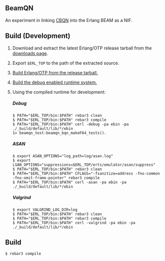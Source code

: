 ## BeamQN

An experiment in linking [CBQN](https://github.com/dzaima/CBQN) into the Erlang BEAM as a NIF. 

Build (Development)
-----

1. Download and extract the latest Erlang/OTP release tarball from the [downloads page](https://www.erlang.org/downloads).
2. Export `$ERL_TOP` to the path of the extracted source.
3. [Build Erlang/OTP from the release tarball.](https://www.erlang.org/doc/installation_guide/install#how-to-build-and-install-erlang-otp)
4. [Build the debug enabled runtime system.](https://www.erlang.org/doc/installation_guide/install#Advanced-configuration-and-build-of-ErlangOTP_Building_How-to-Build-a-Debug-Enabled-Erlang-RunTime-System)
5. Using the compiled runtime for development:

   ##### Debug
   
       $ PATH="$ERL_TOP/bin:$PATH" rebar3 clean   
       $ PATH="$ERL_TOP/bin:$PATH" rebar3 compile
       $ PATH="$ERL_TOP/bin:$PATH" cerl -debug -pa ebin -pa ./_build/default/lib/*/ebin
       1> beamqn_test:beamqn_bqn_makeF64_tests().

   ##### ASAN

       $ export ASAN_OPTIONS="log_path=log/asan.log"
       $ export LSAN_OPTIONS="suppressions=$ERL_TOP/erts/emulator/asan/suppress"
       $ PATH="$ERL_TOP/bin:$PATH" rebar3 clean   
       $ PATH="$ERL_TOP/bin:$PATH" CFLAGS="-fsanitize=address -fno-common -fno-omit-frame-pointer" rebar3 compile
       $ PATH="$ERL_TOP/bin:$PATH" cerl -asan -pa ebin -pa ./_build/default/lib/*/ebin

   ##### Valgrind

       $ export VALGRIND_LOG_DIR=log
       $ PATH="$ERL_TOP/bin:$PATH" rebar3 clean   
       $ PATH="$ERL_TOP/bin:$PATH" rebar3 compile
       $ PATH="$ERL_TOP/bin:$PATH" cerl -valgrind -pa ebin -pa ./_build/default/lib/*/ebin
   
Build
-----

    $ rebar3 compile
